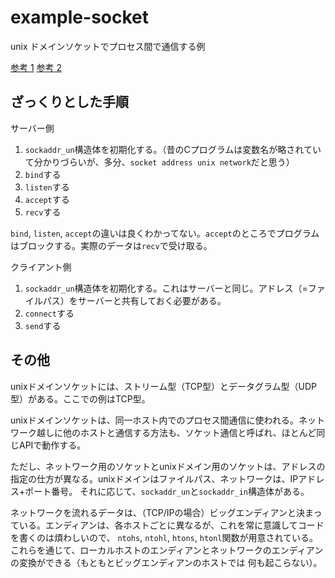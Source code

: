 # example-socket

unix ドメインソケットでプロセス間で通信する例

[参考 1](http://cms.phys.s.u-tokyo.ac.jp/~naoki/CIPINTRO/NETWORK/localtcp.html)
[参考 2](http://cms.phys.s.u-tokyo.ac.jp/~naoki/CIPINTRO/NETWORK/struct.html)

## ざっくりとした手順

サーバー側

1. `sockaddr_un`構造体を初期化する。（昔のCプログラムは変数名が略されていて分かりづらいが、多分、`socket address unix network`だと思う）
2. `bind`する
3. `listen`する
4. `accept`する
5. `recv`する

`bind`, `listen`, `accept`の違いは良くわかってない。`accept`のところでプログラムはブロックする。実際のデータは`recv`で受け取る。

クライアント側

1. `sockaddr_un`構造体を初期化する。これはサーバーと同じ。アドレス（=ファイルパス）をサーバーと共有しておく必要がある。
2. `connect`する
3. `send`する

## その他

unixドメインソケットには、ストリーム型（TCP型）とデータグラム型（UDP型）がある。ここでの例はTCP型。

unixドメインソケットは、同一ホスト内でのプロセス間通信に使われる。ネットワーク越しに他のホストと通信する方法も、ソケット通信と呼ばれ、ほとんど同じAPIで動作する。

ただし、ネットワーク用のソケットとunixドメイン用のソケットは、アドレスの指定の仕方が異なる。unixドメインはファイルパス、ネットワークは、IPアドレス+ポート番号。
それに応じて、`sockaddr_un`と`sockaddr_in`構造体がある。

ネットワークを流れるデータは、（TCP/IPの場合）ビッグエンディアンと決まっている。エンディアンは、各ホストごとに異なるが、これを常に意識してコードを書くのは煩わしいので、
`ntohs`, `ntohl`, `htons`, `htonl`関数が用意されている。これらを通じて、ローカルホストのエンディアンとネットワークのエンディアンの変換ができる（もともとビッグエンディアンのホストでは
何も起こらない）。
